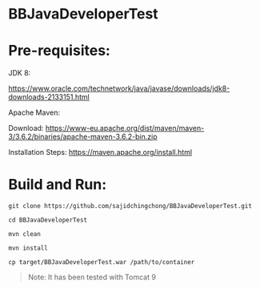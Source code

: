 # BBJavaDeveloperTest

Pre-requisites:
===============

JDK 8:

https://www.oracle.com/technetwork/java/javase/downloads/jdk8-downloads-2133151.html

Apache Maven:

Download: https://www-eu.apache.org/dist/maven/maven-3/3.6.2/binaries/apache-maven-3.6.2-bin.zip

Installation Steps: https://maven.apache.org/install.html

Build and Run:
==============

`git clone https://github.com/sajidchingchong/BBJavaDeveloperTest.git`

`cd BBJavaDeveloperTest`

`mvn clean`

`mvn install`

`cp target/BBJavaDeveloperTest.war /path/to/container`

> Note: It has been tested with Tomcat 9
